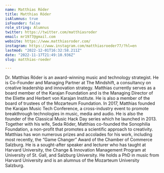 ```yaml
---
name: Matthias Röder
title: Matthias Röder
isAlumnus: true
isFounder: false
role_string: Alumnus
twitter: https://twitter.com/matthiasroder
email: mr1977@gmail.com
website: https://www.matthiasroder.com/
instagram: https://www.instagram.com/matthiasroeder77/?hl=en
lastmod: "2022-12-01T16:32:58.211Z"
date: "2022-11-17T21:49:10.936Z"
slug: matthias-roeder

---
```

Dr. Matthias Röder is an award-winning music and technology strategist. He is Co-Founder and Managing Partner at The Mindshift, a consultancy on creative leadership and innovation strategy. Matthias currently serves as a board member of the Karajan Foundation and is the Managing Director of the Eliette and Herbert von Karajan Institute. He is also a member of the board of trustees of the Mozarteum Foundation. In 2017, Matthias founded the Karajan Music Tech Conference, a cross-industry event to promote breakthrough technologies in music, media and audio. He is also the founder of the Classical Music Hack Day series which he launched in 2013. Together with his wife, Seda Röder, Matthias co-founded the Sonophilia Foundation, a non-profit that promotes a scientific approach to creativity. Matthias has won numerous prizes and accolades for his work, including most recently, the “Game Changer” Award of the Chamber of Commerce Salzburg. He is a sought-after speaker and lecturer who has taught at Harvard University, the Change & Innovation Management Program at University of St. Gall, and Salzburg University. He holds a PhD in music from Harvard University and is an alumnus of the Mozarteum University Salzburg. 